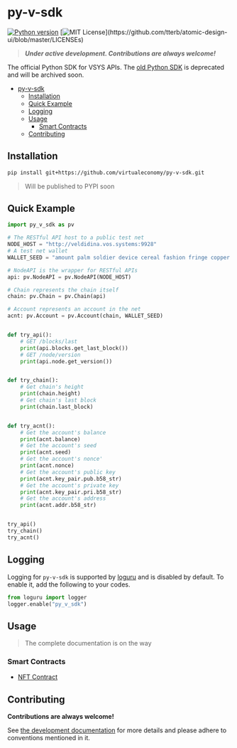 # py-v-sdk
[![Python version](https://img.shields.io/badge/Python-3.7%2B-blue)](https://www.python.org/downloads/)
[![MIT License](https://img.shields.io/apm/l/atomic-design-ui.svg?)](https://github.com/tterb/atomic-design-ui/blob/master/LICENSEs)

> ***Under active development. Contributions are always welcome!***

The official Python SDK for VSYS APIs. The [old Python SDK](https://github.com/virtualeconomy/pyvsystems) is deprecated and will be archived soon.



- [py-v-sdk](#py-v-sdk)
  - [Installation](#installation)
  - [Quick Example](#quick-example)
  - [Logging](#logging)
  - [Usage](#usage)
    - [Smart Contracts](#smart-contracts)
  - [Contributing](#contributing)


## Installation

```bash
pip install git+https://github.com/virtualeconomy/py-v-sdk.git
```

> Will be published to PYPI soon


## Quick Example

```python
import py_v_sdk as pv

# The RESTful API host to a public test net
NODE_HOST = "http://veldidina.vos.systems:9928"
# A test net wallet
WALLET_SEED = "amount palm soldier device cereal fashion fringe copper huge mansion animal banana ready garment setup"

# NodeAPI is the wrapper for RESTful APIs
api: pv.NodeAPI = pv.NodeAPI(NODE_HOST)

# Chain represents the chain itself
chain: pv.Chain = pv.Chain(api)

# Account represents an account in the net
acnt: pv.Account = pv.Account(chain, WALLET_SEED)


def try_api():
    # GET /blocks/last
    print(api.blocks.get_last_block())
    # GET /node/version
    print(api.node.get_version())


def try_chain():
    # Get chain's height
    print(chain.height)
    # Get chain's last block
    print(chain.last_block)


def try_acnt():
    # Get the account's balance
    print(acnt.balance)
    # Get the account's seed
    print(acnt.seed)
    # Get the account's nonce'
    print(acnt.nonce)
    # Get the account's public key
    print(acnt.key_pair.pub.b58_str)
    # Get the account's private key
    print(acnt.key_pair.pri.b58_str)
    # Get the account's address
    print(acnt.addr.b58_str)


try_api()
try_chain()
try_acnt()
```


## Logging
Logging for `py-v-sdk` is supported by [loguru](https://github.com/Delgan/loguru) and is disabled by default.
To enable it, add the following to your codes.

```python
from loguru import logger
logger.enable("py_v_sdk")
```

## Usage

> The complete documentation is on the way

### Smart Contracts
- [NFT Contract](./doc/smart_contract/NFT_contract.md)


## Contributing

**Contributions are always welcome!**

See [the development documentation](./doc/dev.md) for more details and please adhere to conventions mentioned in it.

